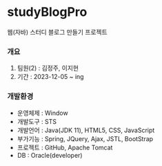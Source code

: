 # studyBlogPro
웹(자바) 스터디 블로그 만들기 프로젝트

### 개요
1. 팀원(2) : 김정주, 이지현
2. 기간 : 2023-12-05 ~ ing

### 개발환경
* 운영체제 : Window
* 개발도구 : STS
* 개발언어 : Java(JDK 11), HTML5, CSS, JavaScript
* 부가기능 : Spring, JQuery, Ajax, JSTL, BootStrap
* 프로젝트 : GitHub, Apache Tomcat
* DB : Oracle(developer)

